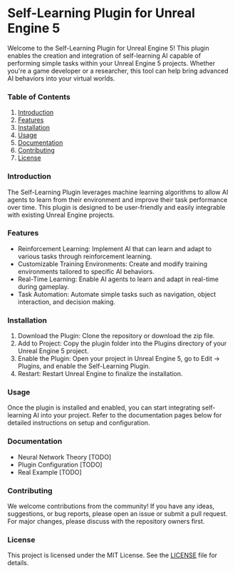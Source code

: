 # Self-Learning Plugin for Unreal Engine 5

Welcome to the Self-Learning Plugin for Unreal Engine 5! This plugin enables the creation and integration of self-learning AI capable of performing simple tasks within your Unreal Engine 5 projects. Whether you're a game developer or a researcher, this tool can help bring advanced AI behaviors into your virtual worlds.

### Table of Contents
1. [Introduction](Introduction)
2. [Features](Features)
3. [Installation](Installation)
4. [Usage](Usage)
5. [Documentation](Documentation)
6. [Contributing](Contributing)
7. [License](License)
 
### Introduction
The Self-Learning Plugin leverages machine learning algorithms to allow AI agents to learn from their environment and improve their task performance over time. This plugin is designed to be user-friendly and easily integrable with existing Unreal Engine projects.

### Features
* Reinforcement Learning: Implement AI that can learn and adapt to various tasks through reinforcement learning.
* Customizable Training Environments: Create and modify training environments tailored to specific AI behaviors.
* Real-Time Learning: Enable AI agents to learn and adapt in real-time during gameplay.
* Task Automation: Automate simple tasks such as navigation, object interaction, and decision making.

### Installation
1. Download the Plugin: Clone the repository or download the zip file.
2. Add to Project: Copy the plugin folder into the Plugins directory of your Unreal Engine 5 project.
3. Enable the Plugin: Open your project in Unreal Engine 5, go to Edit -> Plugins, and enable the Self-Learning Plugin.
4. Restart: Restart Unreal Engine to finalize the installation.

### Usage
Once the plugin is installed and enabled, you can start integrating self-learning AI into your project. Refer to the documentation pages below for detailed instructions on setup and configuration.

### Documentation
* Neural Network Theory [TODO]
* Plugin Configuration [TODO]
* Real Example [TODO]

### Contributing
We welcome contributions from the community! If you have any ideas, suggestions, or bug reports, please open an issue or submit a pull request. For major changes, please discuss with the repository owners first.

### License
This project is licensed under the MIT License. See the [LICENSE](https://github.com/Pogbino395/Self-Learning-Plugin-UE5/blob/main/LICENSE) file for details.
